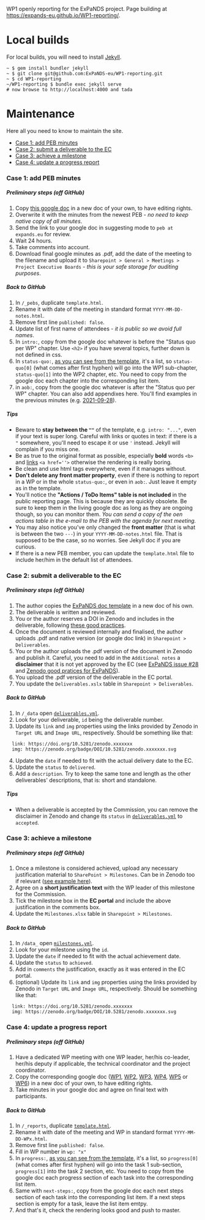 WP1 openly reporting for the ExPaNDS project.
Page building at https://expands-eu.github.io/WP1-reporting/.

# Local builds
For local builds, you will need to install [Jekyll](https://jekyllrb.com/).
```
~ $ gem install bundler jekyll
~ $ git clone git@github.com:ExPaNDS-eu/WP1-reporting.git
~ $ cd WP1-reporting
~/WP1-reporting $ bundle exec jekyll serve
# now browse to http://localhost:4000 and tada
```
# Maintenance
Here all you need to know to maintain the site.
- [Case 1: add PEB minutes](#case-1-add-peb-minutes)
- [Case 2: submit a deliverable to the EC](#case-2-submit-a-deliverable-to-the-ec)
- [Case 3: achieve a milestone](#case-3-achieve-a-milestone)
- [Case 4: update a progress report](#case-4-update-a-progress-report)

### Case 1: add PEB minutes
##### Preliminary steps (off GitHub)
1. Copy [this google doc](https://docs.google.com/document/d/1PNlm7MWv1eHb7e7t6RaeyhlqH4hoEj4hFN1593BIgvI/edit?usp=sharing) in a new doc of your own, to have editing rights.
2. Overwrite it with the minutes from the newest PEB - _no need to keep native copy of all minutes_.
3. Send the link to your google doc in suggesting mode to `peb at expands.eu` for review.
4. Wait 24 hours.
5. Take comments into account.
6. Download final google minutes as .pdf, add the date of the meeting to the filename and upload it to `Sharepoint > General > Meetings > Project Executive Boards` - _this is your safe storage for auditing purposes_.

##### Back to GitHub
1. In `/_pebs`, duplicate `template.html`.
2. Rename it with date of the meeting in standard format `YYYY-MM-DD-notes.html`.
3. Remove first line `published: false`.
4. Update list of first name of attendees - _it is public so we avoid full names_.
5. In `intro:`, copy from the google doc whatever is before the "Status quo per WP" chapter. Use `<h2>` if you have several topics, further down is not defined in css.
6. In `status-quo:`, [as you can see from the template](/_layouts/peb_template.html), it's a list, so `status-quo[0]` (what comes after first hyphen) will go into the WP1 sub-chapter, `status-quo[1]` into the WP2 chapter, etc. You need to copy from the google doc each chapter into the corresponding list item.
7. in `aob:`, copy from the google doc whatever is after the "Status quo per WP" chapter. You can also add appendixes here. You'll find examples in the previous minutes (e.g. [2021-09-28](/_pebs/2021-09-28-notes.html)).

##### Tips
- Beware to __stay between the `""`__ of the template, e.g. `intro: "..."`, even if your text is super long. Careful with links or quotes in text: if there is a `"` somewhere, you'll need to escape it or use `'` instead. Jekyll will complain if you miss one.
- Be as true to the original format as possible, especially __bold__ words `<b>` and [links](https://expands.eu) `<a href=''>` otherwise the rendering is really boring.
- Be clean and use html tags everywhere, even if it manages without.
- __Don't delete any front matter property__, even if there is nothing to report in a WP or in the whole `status-quo:`, or even in `aob:`. Just leave it empty as in the template. 
- You'll notice the __"Actions / ToDo Items" table is not included__ in the public reporting page. This is because they are quickly obsolete. Be sure to keep them in the living google doc as long as they are ongoing though, so you can monitor them. _You can send a copy of the oen actions table in the e-mail to the PEB with the agenda for next meeting._
- You may also notice you've only changed the __front matter__ (that is what is between the two `---`) in your `YYYY-MM-DD-notes.html` file. That is supposed to be the case, so no worries. See Jekyll doc if you are curious.
- If there is a new PEB member, you can update the `template.html` file to include her/him in the default list of attendees.

### Case 2: submit a deliverable to the EC
##### Preliminary steps (off GitHub)
1. The author copies the [ExPaNDS doc template](https://docs.google.com/document/d/1nW4xydpOZUslvcsYOJtiEMn63qqb3_DGCPXVOIe_c_A/edit?usp=sharing) in a new doc of his own.
2. The deliverable is written and reviewed.
2. You or the author reserves a DOI in Zenodo and includes in the deliverable, following [these good practices](https://github.com/ExPaNDS-eu/ExPaNDS/wiki/ExPaNDS-community-in-Zenodo:-good-practices).
3. Once the document is reviewed internally and finalised, the author uploads .pdf and native version (or google doc link) in `Sharepoint > Deliverables`.
4. You or the author uploads the .pdf version of the document in Zenodo and publish it. Careful, you need to add in the `Additional notes` a __disclaimer__ that it is not yet approved by the EC (see [ExPaNDS issue #28](https://github.com/ExPaNDS-eu/ExPaNDS/issues/28) and [Zenodo good pratices for ExPaNDS](https://github.com/ExPaNDS-eu/ExPaNDS/wiki/ExPaNDS-community-in-Zenodo:-good-practices)). 
2. You upload the .pdf version of the deliverable in the EC portal.
2. You update the `Deliverables.xslx` table in `Sharepoint > Deliverables`.

##### Back to GitHub
1. In `/_data` open [`deliverables.yml`](/_data/deliverables.yml).
2. Look for your deliverable, `id` being the deliverable number.
3. Update its `link` and `img` properties using the links provided by Zenodo in `Target URL` and `Image URL`, respectively. Should be something like that:
```
  link: https://doi.org/10.5281/zenodo.xxxxxxx
  img: https://zenodo.org/badge/DOI/10.5281/zenodo.xxxxxxx.svg
```
4. Update the `date` if needed to fit with the actual delivery date to the EC.
5. Update the `status` to `delivered`.
6. Add a `description`. Try to keep the same tone and length as the other deliverables' descriptions, that is: short and standalone.

##### Tips
- When a deliverable is accepted by the Commission, you can remove the disclaimer in Zenodo and change its `status` in [`deliverables.yml`](./_data/deliverables.yml) to `accepted`.

### Case 3: achieve a milestone
##### Preliminary steps (off GitHub)
1. Once a milestone is considered achieved, upload any necessary justification material to `SharePoint > Milestones`. Can be in Zenodo too if relevant ([see example here](https://expands-eu.github.io/WP1-reporting/milestones.html)).
2. Agree on a __short justification text__ with the WP leader of this milestone for the Commission.
2. Tick the milestone box in the __EC portal__ and include the above justification in the comments box. 
3. Update the `Milestones.xlsx` table in `Sharepoint > Milestones`.

##### Back to GitHub
1. In `/data_` open [`milestones.yml`](/_data/milestones.yml).
2. Look for your milestone using the `id`. 
4. Update the `date` if needed to fit with the actual achievement date.
5. Update the `status` to `achieved`.
6. Add in `comments` the justification, exactly as it was entered in the EC portal.
3. (optional) Update its `link` and `img` properties using the links provided by Zenodo in `Target URL` and `Image URL`, respectively. Should be something like that:
```
  link: https://doi.org/10.5281/zenodo.xxxxxxx
  img: https://zenodo.org/badge/DOI/10.5281/zenodo.xxxxxxx.svg
```

### Case 4: update a progress report
##### Preliminary steps (off GitHub)
1. Have a dedicated WP meeting with one WP leader, her/his co-leader, her/his deputy if applicable, the technical coordinator and the project coordinator.
2. Copy the corresponding google doc ([WP1](https://docs.google.com/document/d/1ymU246DcV1b7D9SysG118XGTWjb5eRahYDYaJJqn0qw/edit), [WP2](https://docs.google.com/document/d/1pWi4GbYhTpfsG038g0I5cnNIL0jsPoNsBZ8CHPsFZ7Q/edit), [WP3](https://docs.google.com/document/d/1LSIUyphkwdMb93nT-nkdXmvyD3_EfRTnjTR7W99iVEE/edit), [WP4](https://docs.google.com/document/d/1RsJoziami1WjDf_W1jTJYTJ6lzjfFyCUzyAGxGraKQ0/edit), [WP5](https://docs.google.com/document/d/1rIGVZwXJCvXCmAUqb4BXQRrirgz-68Gt2IQuKmIsOWw/edit) or [WP6](https://docs.google.com/document/d/1CiaAajO8MTKt4gA1-wZXjETutNLp0SfytGkGDWuP4Ow/edit)) in a new doc of your own, to have editing rights.
2. Take minutes in your google doc and agree on final text with participants.

##### Back to GitHub
1. In `/_reports`, duplicate [`template.html`](/_reports/template.html).
2. Rename it with date of the meeting and WP in standard format `YYYY-MM-DD-WPx.html`.
3. Remove first line `published: false`.
4. Fill in WP number in `wp: "x"`
6. In `progress:`, [as you can see from the template](/_layouts/report_wp_template.html), it's a list, so `progress[0]` (what comes after first hyphen) will go into the task 1 sub-section, `progress[1]` into the task 2 section, etc. You need to copy from the google doc each progress section of each task into the corresponding list item.
7. Same with `next-steps:`, copy from the google doc each next steps section of each task into the corresponding list item. If a next steps section is empty for a task, leave the list item emtpy.
8. And that's it, check the rendering looks good and push to master.
